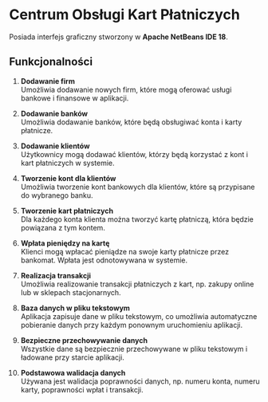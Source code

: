 # Centrum Obsługi Kart Płatniczych

Posiada interfejs graficzny stworzony w **Apache NetBeans IDE 18**.

## Funkcjonalności

1. **Dodawanie firm**  
   Umożliwia dodawanie nowych firm, które mogą oferować usługi bankowe i finansowe w aplikacji.

2. **Dodawanie banków**  
   Umożliwia dodawanie banków, które będą obsługiwać konta i karty płatnicze.

3. **Dodawanie klientów**  
   Użytkownicy mogą dodawać klientów, którzy będą korzystać z kont i kart płatniczych w systemie.

4. **Tworzenie kont dla klientów**  
   Umożliwia tworzenie kont bankowych dla klientów, które są przypisane do wybranego banku.

5. **Tworzenie kart płatniczych**  
   Dla każdego konta klienta można tworzyć kartę płatniczą, która będzie powiązana z tym kontem.

6. **Wpłata pieniędzy na kartę**  
   Klienci mogą wpłacać pieniądze na swoje karty płatnicze przez bankomat. Wpłata jest odnotowywana w systemie.

7. **Realizacja transakcji**  
   Umożliwia realizowanie transakcji płatniczych z kart, np. zakupy online lub w sklepach stacjonarnych.

8. **Baza danych w pliku tekstowym**  
   Aplikacja zapisuje dane w pliku tekstowym, co umożliwia automatyczne pobieranie danych przy każdym ponownym uruchomieniu aplikacji.

9. **Bezpieczne przechowywanie danych**  
   Wszystkie dane są bezpiecznie przechowywane w pliku tekstowym i ładowane przy starcie aplikacji.

10. **Podstawowa walidacja danych**  
    Używana jest walidacja poprawności danych, np. numeru konta, numeru karty, poprawności wpłat i transakcji.
